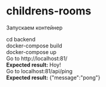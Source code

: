 # childrens-rooms

Запускаем контейнер

cd backend  
docker-compose build  
docker-compose up  
Go to http://localhost:81/   
**Expected result:** Hoy!  
Go to localhost:81/api/ping   
**Expected result:** {"message":"pong"}  

 
